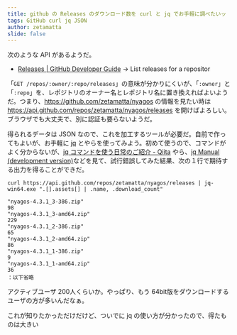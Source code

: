 ```yaml
---
title: github の Releases のダウンロード数を curl と jq でお手軽に調べたいッ
tags: GitHub curl jq JSON
author: zetamatta
slide: false
---
```

次のような API があるようだ。

* [Releases | GitHub Developer Guide](https://developer.github.com/v3/repos/releases/) → List releases for a repositor

「`GET /repos/:owner/:repo/releases`」の意味が分かりにくいが、「`:owner`」と「`:repo`」を、レポジトリのオーナー名とレポジトリ名に置き換えればよいようだ。つまり、https://github.com/zetamatta/nyagos の情報を見たい時は https://api.github.com/repos/zetamatta/nyagos/releases を開けばよろしい。ブラウザでも大丈夫で、別に認証も要らないようだ。

得られるデータは JSON なので、これを加工するツールが必要だ。自前で作ってもよいが、お手軽に [jq](https://stedolan.github.io/jq/) とやらを使ってみよう。初めて使うので、コマンドがよく分からないが、[jq コマンドを使う日常のご紹介 - Qiita](https://qiita.com/takeshinoda@github/items/2dec7a72930ec1f658af) やら、[jq Manual (development version)](https://stedolan.github.io/jq/manual/)などを見て、試行錯誤してみた結果、次の１行で期待する出力を得ることができだ。

```
curl https://api.github.com/repos/zetamatta/nyagos/releases | jq-win64.exe ".[].assets[] | .name, .download_count"
```

```
"nyagos-4.3.1_3-386.zip"
98
"nyagos-4.3.1_3-amd64.zip"
229
"nyagos-4.3.1_2-386.zip"
65
"nyagos-4.3.1_2-amd64.zip"
86
"nyagos-4.3.1_1-386.zip"
9
"nyagos-4.3.1_1-amd64.zip"
36
：以下省略
```

アクティブユーザ 200人くらいか。やっぱり、もう 64bit版をダウンロードするユーザの方が多いんだなぁ。

これが知りたかっただけだけど、ついでに jq の使い方が分かったので、得たものは大きい

